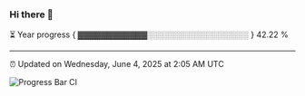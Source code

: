 ### Hi there 👋

⏳ Year progress { ▓▓▓▓▓▓▓▓▓▓▓▓░░░░░░░░░░░░░░░░░░ } 42.22 %

---

⏰ Updated on Wednesday, June 4, 2025 at 2:05 AM UTC

![Progress Bar CI](https://github.com/arthurbuhl/arthurbuhl/workflows/Progress%20Bar%20CI/badge.svg)
